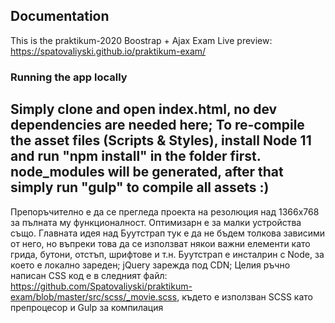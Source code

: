 ## Documentation

This is the praktikum-2020 Boostrap + Ajax Exam 
Live preview: https://spatovaliyski.github.io/praktikum-exam/

### Running the app locally

Simply clone and open index.html, no dev dependencies are needed here;
To re-compile the asset files (Scripts & Styles), install Node 11 and run "npm install" in the folder first. node_modules will be generated, after that simply run "gulp" to compile all assets :)
---
Препоръчително е да се прегледа проекта на резолюция над 1366x768 за пълната му функционалност. Оптимизарн е за малки устройства също. Главната идея над Буутстрап тук е да не бъдем толкова зависими от него, но въпреки това да се използват някои важни елементи като грида, бутони, отстъп, шрифтове и т.н.
Буутстрап е инсталрин с Node, за което е локално зареден; jQuery зарежда под CDN;
Целия ръчно написан CSS код е в следният файл: https://github.com/Spatovaliyski/praktikum-exam/blob/master/src/scss/_movie.scss, където е използван SCSS като препроцесор и Gulp за компилация